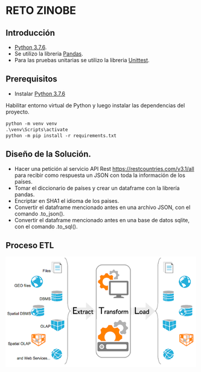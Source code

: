 # RETO ZINOBE

## Introducción

+ [Python 3.7.6](https://www.python.org/downloads/release/python-376/).
+ Se utilizo la libreria [Pandas](https://pypi.org/project/pandas/).
+ Para las pruebas unitarias se utilizo la libreria [Unittest](https://pypi.org/project/unittest/).    

## Prerequisitos

+ Instalar [Python 3.7.6](https://www.python.org/downloads/release/python-376/)

Habilitar entorno virtual de 
Python y luego instalar las dependencias del proyecto.

```commandline
python -m venv venv
.\venv\Scripts\activate
python -m pip install -r requirements.txt
```

## Diseño de la Solución. 

+ Hacer una petición al servicio API Rest https://restcountries.com/v3.1/all para recibir como respuesta un JSON con toda la información de los países.
+ Tomar el diccionario de países y crear un dataframe con la librería pandas.
+ Encriptar en SHA1 el idioma de los paises.
+ Convertir el dataframe mencionado antes en una archivo JSON, con el comando .to_json().
+ Convertir el dataframe mencionado antes en una base de datos sqlite, con el comando .to_sql().

## Proceso ETL

![alt text](https://github.com/jmelo77/Reto_Zinobe/blob/main/etl.png)
